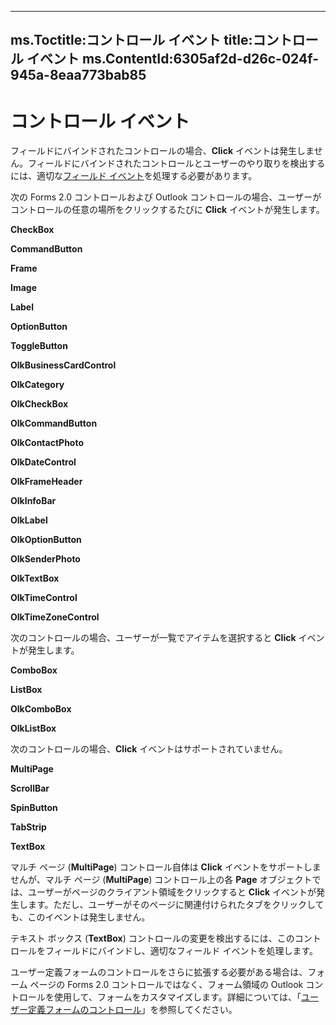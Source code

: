 

---
ms.Toctitle:コントロール イベント
title:コントロール イベント
ms.ContentId:6305af2d-d26c-024f-945a-8eaa773bab85
---
# コントロール イベント





フィールドにバインドされたコントロールの場合、**Click** イベントは発生しません。フィールドにバインドされたコントロールとユーザーのやり取りを検出するには、適切な[フィールド イベント](05b13be0-c964-26a7-995a-7a74629026f3.md)を処理する必要があります。



次の Forms 2.0 コントロールおよび Outlook コントロールの場合、ユーザーがコントロールの任意の場所をクリックするたびに **Click** イベントが発生します。



**CheckBox**



**CommandButton**



**Frame**



**Image**



**Label**



**OptionButton**



**ToggleButton**



**OlkBusinessCardControl**



**OlkCategory**



**OlkCheckBox**



**OlkCommandButton**



**OlkContactPhoto**



**OlkDateControl**



**OlkFrameHeader**



**OlkInfoBar**



**OlkLabel**



**OlkOptionButton**



**OlkSenderPhoto**



**OlkTextBox**



**OlkTimeControl**



**OlkTimeZoneControl**



次のコントロールの場合、ユーザーが一覧でアイテムを選択すると **Click** イベントが発生します。



**ComboBox**



**ListBox**



**OlkComboBox**



**OlkListBox**



次のコントロールの場合、**Click** イベントはサポートされていません。



**MultiPage**



**ScrollBar**



**SpinButton**



**TabStrip**



**TextBox**



マルチ ページ (**MultiPage**) コントロール自体は **Click** イベントをサポートしませんが、マルチ ページ (**MultiPage**) コントロール上の各 **Page** オブジェクトでは、ユーザーがページのクライアント領域をクリックすると **Click** イベントが発生します。ただし、ユーザーがそのページに関連付けられたタブをクリックしても、このイベントは発生しません。



テキスト ボックス (**TextBox**) コントロールの変更を検出するには、このコントロールをフィールドにバインドし、適切なフィールド イベントを処理します。



ユーザー定義フォームのコントロールをさらに拡張する必要がある場合は、フォーム ページの Forms 2.0 コントロールではなく、フォーム領域の Outlook コントロールを使用して、フォームをカスタマイズします。詳細については、「[ユーザー定義フォームのコントロール](fcba1b34-c526-5d01-8644-cb8852bd2348.md)」を参照してください。




